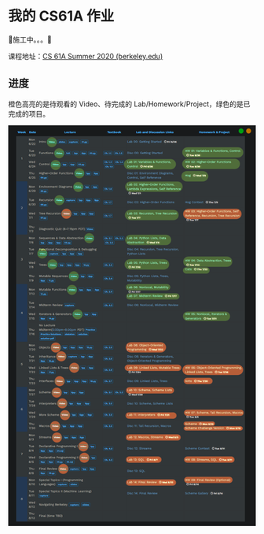 # 我的 CS61A 作业

🚧施工中。。。🚧

课程地址：[CS 61A Summer 2020 (berkeley.edu)](https://inst.eecs.berkeley.edu/~cs61a/su20/)

## 进度

橙色高亮的是待观看的 Video、待完成的 Lab/Homework/Project，绿色的是已完成的项目。

![progress](README/progress.png)
